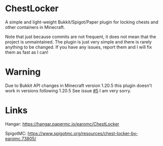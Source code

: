 # ChestLocker

A simple and light-weight Bukkit/Spigot/Paper plugin for locking chests and other containers in Minecraft.

Note that just because commits are not frequent, it does not mean that the project is unmaintained. 
The plugin is just very simple and there is rarely anything to be changed.
If you have any issues, report them and I will fix them as fast as I can!

# Warning

Due to Bukkit API changes in Minecraft version 1.20.5 this plugin doesn't work in versions following 1.20.5
See issue [#5](https://github.com/earomc/chestlocker/issues/5) I am very sorry.

# Links

Hangar:
https://hangar.papermc.io/earomc/ChestLocker

SpigotMC:
https://www.spigotmc.org/resources/chest-locker-by-earomc.73805/

